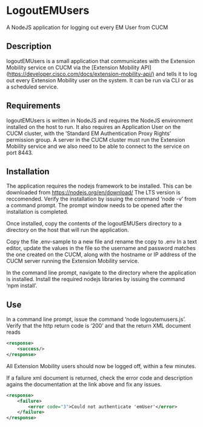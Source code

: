 # LogoutEMUsers

A NodeJS application for logging out every EM User from CUCM

## Description

logoutEMUsers is a small application that communicates with the Extension Mobility service on CUCM via the [Extension Mobility API] (<https://developer.cisco.com/docs/extension-mobility-api/)> and tells it to log out every Extension Mobility user on the system. It can be run via CLI or as a scheduled service.

## Requirements

logoutEMUsers is written in NodeJS and requires the NodeJS environment installed on the host to run. It also requires an Application User on the CUCM cluster, with the ‘Standard EM Authentication Proxy Rights’ permission group. A server in the CUCM cluster must run the Extension Mobility service and we also need to be able to connect to the service on port 8443.

## Installation

The application requires the nodejs framework to be installed. This can be downloaded from <https://nodejs.org/en/download/> The LTS version is reccomended. Verify the installation by issuing the command ‘node -v’ from a command prompt. The prompt window needs to be opened after the installation is completed.

Once installed, copy the contents of the logoutEMUSers directory to a directory on the host that will run the application.

Copy the file .env-sample to a new file and rename the copy to .env
In a text editor, update the values in the file so the username and password matches the one created on the CUCM, along with the hostname or IP address of the CUCM server running the Extension Mobility service.

In the command line prompt, navigate to the directory where the application is installed. Install the required nodejs libraries by issuing the command ‘npm install’.

## Use

In a command line prompt, issue the command ‘node logoutemusers.js’. Verify that the http return code is ‘200’ and that the return XML document reads

```xml
<response>  
    <success/>  
</response>
```

All Extension Mobility users should now be logged off, within a few minutes.

If a failure xml document is returned, check the error code and description agains the documentation at the link above and fix any issues.

```xml
<response>  
    <failure>  
        <error code="3">Could not authenticate 'emUser'</error>  
    </failure>  
</response>
```
